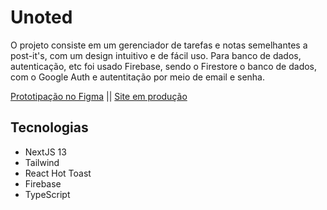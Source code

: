 # Unoted

O projeto consiste em um gerenciador de tarefas e notas semelhantes a post-it's, com um design intuitivo e de fácil uso. Para banco de dados, autenticação, etc foi usado Firebase, sendo o Firestore o banco de dados, com o Google Auth e autentitação por meio de email e senha.

[Prototipação no Figma](https://www.figma.com/file/x5KAYMhbz6hKTjiUCM7c6X/unoted?type=design&node-id=0%3A1&mode=design&t=X4vRADCPwy1r3dvz-1) || [Site em produção](https://unoted.vercel.app/)

## Tecnologias

- NextJS 13
- Tailwind
- React Hot Toast
- Firebase
- TypeScript
